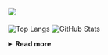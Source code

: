 ![](https://komarev.com/ghpvc/?username=chck&color=blueviolet)

<p align="left"> 
  <img alt="Top Langs" align="center" height="150" src="https://github-readme-stats-nine-umber-51.vercel.app/api/top-langs/?username=chck&layout=compact&count_private=true&show_icons=true&show_icons=true&theme=buefy" />
  <img alt="GitHub Stats" align="center" height="150" src="https://github-readme-stats-nine-umber-51.vercel.app/api?username=chck&count_private=true&show_icons=true&show_icons=true&theme=buefy" />
</p>

<details>
  <summary><b>Read more</b></summary>
  <br>

  <!--START_SECTION:waka-->
**🐱 My GitHub Data** 

> 📦 67.6 kB Used in GitHub's Storage 
 > 
> 🏆 369 Contributions in the Year 2023
 > 
> 💼 Opted to Hire
 > 
> 📜 134 Public Repositories 
 > 
> 🔑 19 Private Repositories 
 > 
**I'm a Night 🦉** 

```text
🌞 Morning                1230 commits        ████░░░░░░░░░░░░░░░░░░░░░   15.92 % 
🌆 Daytime                1977 commits        ██████░░░░░░░░░░░░░░░░░░░   25.58 % 
🌃 Evening                2138 commits        ███████░░░░░░░░░░░░░░░░░░   27.67 % 
🌙 Night                  2383 commits        ████████░░░░░░░░░░░░░░░░░   30.84 % 
```
📅 **I'm Most Productive on Monday** 

```text
Monday                   1744 commits        ██████░░░░░░░░░░░░░░░░░░░   22.57 % 
Tuesday                  1625 commits        █████░░░░░░░░░░░░░░░░░░░░   21.03 % 
Wednesday                1094 commits        ████░░░░░░░░░░░░░░░░░░░░░   14.16 % 
Thursday                 1417 commits        █████░░░░░░░░░░░░░░░░░░░░   18.34 % 
Friday                   763 commits         ██░░░░░░░░░░░░░░░░░░░░░░░   09.87 % 
Saturday                 368 commits         █░░░░░░░░░░░░░░░░░░░░░░░░   04.76 % 
Sunday                   717 commits         ██░░░░░░░░░░░░░░░░░░░░░░░   09.28 % 
```


📊 **This Week I Spent My Time On** 

```text
💬 Programming Languages: 
Other                    18 hrs 31 mins      ████████████████████░░░░░   81.04 % 
Rust                     2 hrs 29 mins       ███░░░░░░░░░░░░░░░░░░░░░░   10.89 % 
Python                   1 hr 1 min          █░░░░░░░░░░░░░░░░░░░░░░░░   04.50 % 
Ruby                     18 mins             ░░░░░░░░░░░░░░░░░░░░░░░░░   01.35 % 
TOML                     9 mins              ░░░░░░░░░░░░░░░░░░░░░░░░░   00.69 % 

🔥 Editors: 
Chrome                   18 hrs 30 mins      ████████████████████░░░░░   80.97 % 
CLion                    2 hrs 17 mins       ███░░░░░░░░░░░░░░░░░░░░░░   10.04 % 
PyCharm                  1 hr 3 mins         █░░░░░░░░░░░░░░░░░░░░░░░░   04.66 % 
Neovim                   56 mins             █░░░░░░░░░░░░░░░░░░░░░░░░   04.10 % 
WebStorm                 1 min               ░░░░░░░░░░░░░░░░░░░░░░░░░   00.14 % 
```

**I Mostly Code in Python** 

```text
Python                   40 repos            ████████░░░░░░░░░░░░░░░░░   32.00 % 
Jupyter Notebook         20 repos            ████░░░░░░░░░░░░░░░░░░░░░   16.00 % 
Rust                     7 repos             █░░░░░░░░░░░░░░░░░░░░░░░░   05.60 % 
Dockerfile               4 repos             █░░░░░░░░░░░░░░░░░░░░░░░░   03.20 % 
Shell                    3 repos             █░░░░░░░░░░░░░░░░░░░░░░░░   02.40 % 
```



**Timeline**

![Lines of Code chart](https://raw.githubusercontent.com/chck/chck/main/assets/bar_graph.png)


 Last Updated on 2023-07-21 01:45 UTC
<!--END_SECTION:waka-->
</details>

